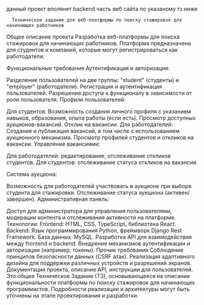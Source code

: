 данный проект  вполянет backend часть веб сайта по указаному  тз ниже

      Техническое задание для веб-платформы по поиску стажировок для начинающих работников
Общее описание проекта
Разработка веб-платформы для поиска стажировок для начинающих работников. Платформа предназначена для студентов и компаний, которые могут регистрироваться как работодатели.

Функциональные требования
Аутентификация и авторизация:

Разделение пользователей на две группы: "student" (студенты) и "employer" (работодатели).
Регистрация и аутентификация пользователей.
Разрешение доступа к функционалу в зависимости от роли пользователя.
Профили пользователей:

Для студентов:
Возможность создания личного профиля с указанием навыков, образования, опыта работы (если есть).
Просмотр доступных аукционов-вакансий.
Отклик на вакансии.
Для работодателей:
Создание и публикация вакансий, в том числе с использованием аукционного механизма.
Просмотр профилей студентов и откликов на вакансии.
Управление вакансиями:

Для работодателей: редактирование, отслеживание откликов студентов.
Для студентов: отслеживание статуса откликов на вакансии.

Система аукциона:

Возможность для работодателей участвовать в аукционе при выборе студента для стажировки.
Отслеживание статуса аукциона (активен/завершен).
Административная панель:

Доступ для администратора для управления пользователями, модерации контента и отслеживания активности на платформе.
Технологии:
Frontend: HTML, CSS, TypeScript, библиотека React.
Backend: Язык программирования Python, фреймворк Django Rest Framework.
База данных: MySQL.
Разработка API для взаимодействия между frontend и backend.
Внедрение механизмов аутентификации и авторизации (например, токены).
Прочие требования
Соблюдение принципов безопасности данных (CSRF атак).
Реализация адаптивного дизайна для поддержки различных устройств и разрешений экранов.
Документация проекта, описание API, инструкции для пользователей.
Это общее Техническое Задание (ТЗ), основывающееся на описании функциональности платформы по поиску стажировок для начинающих программистов. Подробности реализации и архитектуры могут быть уточнены на этапе проектирования и разработки.
